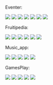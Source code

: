 Eventer:

<img src="https://github.com/niki9011/web_apps-django/blob/main/eventer_app/static/screenshot/Screenshot%20from%202023-08-17%2009-41-54.png"/>
<img src="https://github.com/niki9011/web_apps-django/blob/main/eventer_app/static/screenshot/Screenshot%20from%202023-08-17%2009-42-02.png"/>
<img src="https://github.com/niki9011/web_apps-django/blob/main/eventer_app/static/screenshot/Screenshot%20from%202023-08-17%2009-42-13.png"/>
<img src="https://github.com/niki9011/web_apps-django/blob/main/eventer_app/static/screenshot/Screenshot%20from%202023-08-17%2009-42-21.png"/>
<img src="https://github.com/niki9011/web_apps-django/blob/main/eventer_app/static/screenshot/Screenshot%20from%202023-08-17%2009-42-28.png"/>
<img src="https://github.com/niki9011/web_apps-django/blob/main/eventer_app/static/screenshot/Screenshot%20from%202023-08-17%2009-42-33.png"/>
<img src="https://github.com/niki9011/web_apps-django/blob/main/eventer_app/static/screenshot/Screenshot%20from%202023-08-17%2009-42-46.png"/>

Fruitipedia:

<img src="https://github.com/niki9011/web_apps-django/blob/main/fruitipedia_exam/static/images/index.png"/>
<img src="https://github.com/niki9011/web_apps-django/blob/main/fruitipedia_exam/static/images/create.png"/>
<img src="https://github.com/niki9011/web_apps-django/blob/main/fruitipedia_exam/static/images/fruits.png"/>
<img src="https://github.com/niki9011/web_apps-django/blob/main/fruitipedia_exam/static/images/profile-details.png"/>
<img src="https://github.com/niki9011/web_apps-django/blob/main/fruitipedia_exam/static/images/edit-profile.png"/>
<img src="https://github.com/niki9011/web_apps-django/blob/main/fruitipedia_exam/static/images/edit and delete.png"/>

Music_app:

<img src="https://github.com/niki9011/web_apps-django/blob/main/music_app/static/images/home.png"/>
<img src="https://github.com/niki9011/web_apps-django/blob/main/music_app/static/images/add_album2.png"/>
<img src="https://github.com/niki9011/web_apps-django/blob/main/music_app/static/images/all_albums.png"/>
<img src="https://github.com/niki9011/web_apps-django/blob/main/music_app/static/images/profile_details4.png"/>
<img src="https://github.com/niki9011/web_apps-django/blob/main/music_app/static/images/details%0A.png"/>


GamesPlay:

<img src="https://github.com/niki9011/web_apps-django/blob/main/games_play/static/screenshots/Screenshot%20from%202023-08-17%2010-36-01.png"/>
<img src="hhttps://github.com/niki9011/web_apps-django/blob/main/games_play/static/screenshots/Screenshot%20from%202023-08-17%2010-36-07.png"/>
<img src="https://github.com/niki9011/web_apps-django/blob/main/games_play/static/screenshots/Screenshot%20from%202023-08-17%2010-50-57.png"/>
<img src="https://github.com/niki9011/web_apps-django/blob/main/games_play/static/screenshots/Screenshot%20from%202023-08-17%2010-51-03.png"/>
<img src="https://github.com/niki9011/web_apps-django/blob/main/games_play/static/screenshots/Screenshot%20from%202023-08-17%2010-51-20.png"/>
